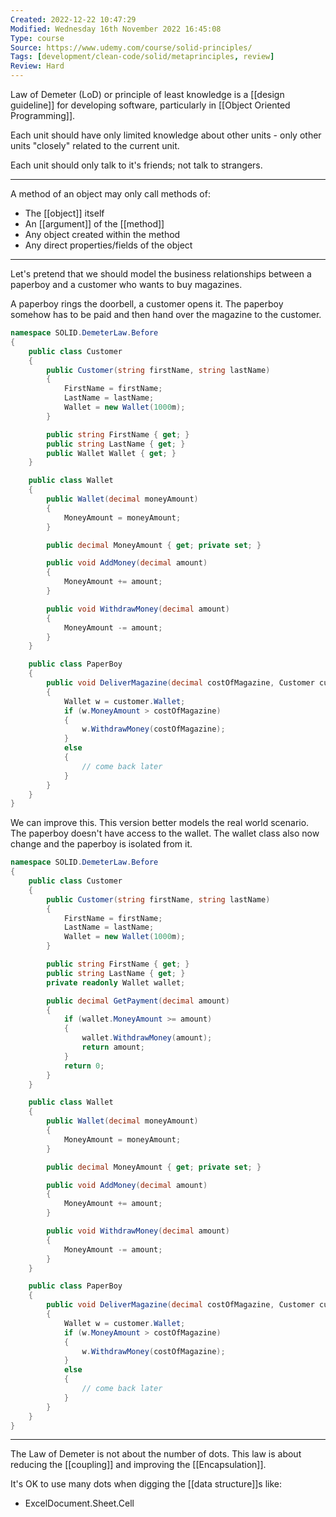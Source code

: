 ```yaml
---
Created: 2022-12-22 10:47:29
Modified: Wednesday 16th November 2022 16:45:08
Type: course
Source: https://www.udemy.com/course/solid-principles/
Tags: [development/clean-code/solid/metaprinciples, review]
Review: Hard
---
```


Law of Demeter (LoD) or principle of least knowledge is a [[design guideline]] for developing
software, particularly in [[Object Oriented Programming]].

Each unit should have only limited knowledge about other units - only other units "closely" related to the current unit.

Each unit should only talk to it's friends; not talk to strangers.

---

A method of an object may only call methods of:
- The [[object]] itself
- An [[argument]] of the [[method]]
- Any object created within the method
- Any direct properties/fields of the object

---

Let's pretend that we should model the business relationships between a paperboy and a customer who wants to buy magazines.

A paperboy rings the doorbell, a customer opens it. The paperboy somehow has to be paid and then hand over the magazine to the customer.

```csharp
namespace SOLID.DemeterLaw.Before
{
    public class Customer
    {
        public Customer(string firstName, string lastName)
        {
            FirstName = firstName;
            LastName = lastName;
            Wallet = new Wallet(1000m);
        }

        public string FirstName { get; }
        public string LastName { get; }
        public Wallet Wallet { get; }
    }

    public class Wallet
    {
        public Wallet(decimal moneyAmount)
        {
            MoneyAmount = moneyAmount;
        }

        public decimal MoneyAmount { get; private set; }

        public void AddMoney(decimal amount)
        {
            MoneyAmount += amount;
        }

        public void WithdrawMoney(decimal amount)
        {
            MoneyAmount -= amount;
        }
    }

    public class PaperBoy
    {
        public void DeliverMagazine(decimal costOfMagazine, Customer customer)
        {
            Wallet w = customer.Wallet;
            if (w.MoneyAmount > costOfMagazine)
            {
                w.WithdrawMoney(costOfMagazine);
            }
            else
            {
                // come back later
            }
        }
    }
}
```

We can improve this. This version better models the real world scenario. The paperboy doesn't have access to the wallet. The wallet class also now change and the paperboy is isolated from it.

```csharp
namespace SOLID.DemeterLaw.Before
{
    public class Customer
    {
        public Customer(string firstName, string lastName)
        {
            FirstName = firstName;
            LastName = lastName;
            Wallet = new Wallet(1000m);
        }

        public string FirstName { get; }
        public string LastName { get; }
        private readonly Wallet wallet;

        public decimal GetPayment(decimal amount)
        {
            if (wallet.MoneyAmount >= amount)
            {
                wallet.WithdrawMoney(amount);
                return amount;
            }
            return 0;
        }
    }

    public class Wallet
    {
        public Wallet(decimal moneyAmount)
        {
            MoneyAmount = moneyAmount;
        }

        public decimal MoneyAmount { get; private set; }

        public void AddMoney(decimal amount)
        {
            MoneyAmount += amount;
        }

        public void WithdrawMoney(decimal amount)
        {
            MoneyAmount -= amount;
        }
    }

    public class PaperBoy
    {
        public void DeliverMagazine(decimal costOfMagazine, Customer customer)
        {
            Wallet w = customer.Wallet;
            if (w.MoneyAmount > costOfMagazine)
            {
                w.WithdrawMoney(costOfMagazine);
            }
            else
            {
                // come back later
            }
        }
    }
}
```

---

The Law of Demeter is not about the number of dots.
This law is about reducing the [[coupling]] and improving the [[Encapsulation]].

It's OK to use many dots when digging the [[data structure]]s like:
- ExcelDocument.Sheet.Cell